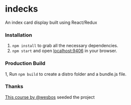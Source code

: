 # indecks
An index card display built using React/Redux

### Installation
1. `npm install` to grab all the necessary dependencies.
2. `npm start` and open <localhost:9406> in your browser.

### Production Build
1, Run `npm build` to create a distro folder and a bundle.js file.

### Thanks
[This course by @wesbos](https://learnredux.com/) seeded the project
